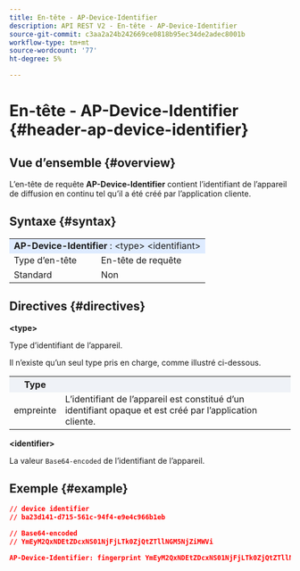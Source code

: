 ```yaml
---
title: En-tête - AP-Device-Identifier
description: API REST V2 - En-tête - AP-Device-Identifier
source-git-commit: c3aa2a24b242669ce0818b95ec34de2adec8001b
workflow-type: tm+mt
source-wordcount: '77'
ht-degree: 5%

---
```



# En-tête - AP-Device-Identifier {#header-ap-device-identifier}

## Vue d’ensemble {#overview}

L’en-tête de requête <b>AP-Device-Identifier</b> contient l’identifiant de l’appareil de diffusion en continu tel qu’il a été créé par l’application cliente.

## Syntaxe {#syntax}

<table>
   <tr>
      <td style="background-color: #DEEBFF;" colspan="2"><b>AP-Device-Identifier</b> : &lt;type&gt; &lt;identifiant&gt;</td>
   </tr>
   <tr>
      <td>Type d’en-tête</td>
      <td>En-tête de requête</td>
   </tr>
   <tr>
      <td>Standard</td>
      <td>Non</td>
   </tr>
</table>

## Directives {#directives}

<b>&lt;type></b>

Type d’identifiant de l’appareil.

Il n’existe qu’un seul type pris en charge, comme illustré ci-dessous.

<table>
   <tr>
      <th style="background-color: #EFF2F7; width: 15%;">Type</th>
      <th style="background-color: #EFF2F7;"></th>
   </tr>
   <tr>
      <td>empreinte</td>
      <td>L’identifiant de l’appareil est constitué d’un identifiant opaque et est créé par l’application cliente.</td>
   </tr>
</table>


<b>&lt;identifier></b>

La valeur `Base64-encoded` de l’identifiant de l’appareil.

## Exemple {#example}

```JSON
// device identifier
// ba23d141-d715-561c-94f4-e9e4c966b1eb

// Base64-encoded
// YmEyM2QxNDEtZDcxNS01NjFjLTk0ZjQtZTllNGM5NjZiMWVi

AP-Device-Identifier: fingerprint YmEyM2QxNDEtZDcxNS01NjFjLTk0ZjQtZTllNGM5NjZiMWVi
```
